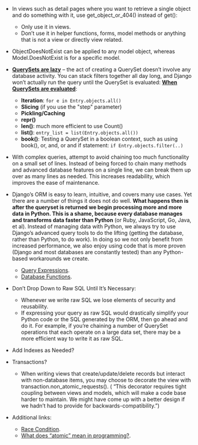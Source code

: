 - In views such as detail pages where you want to retrieve a single object and do something with it, use get_object_or_404() instead of get():
  - Only use it in views.
  - Don’t use it in helper functions, forms, model methods or anything that is not a view or directly view related.
  
- ObjectDoesNotExist can be applied to any model object, whereas Model.DoesNotExist is for a specific model.

- [**QuerySets are lazy**](https://docs.djangoproject.com/en/1.11/topics/db/queries/#querysets-are-lazy) – the act of creating a QuerySet doesn’t involve any database activity. You can stack filters together all day long, and Django won’t actually run the query until the QuerySet is evaluated: [**When QuerySets are evaluated**](https://docs.djangoproject.com/en/2.1/ref/models/querysets/#when-querysets-are-evaluated):
  - **Iteration**: `for e in Entry.objects.all()`
  - **Slicing** (if you use the "step" parameter)
  - **Pickling/Caching**
  - **repr()**
  - **len()**: much more efficient to use Count()
  - **list()**: `entry_list = list(Entry.objects.all())`
  - **book()**: Testing a QuerySet in a boolean context, such as using book(), or, and, or and if statement: `if Entry.objects.filter(..)`

- With complex queries, attempt to avoid chaining too much functionality on a small set of lines. Instead of being forced to chain many methods and advanced database features on a single line, we can break them up over as many lines as needed. This increases readability, which improves the ease of maintenance.

- Django’s ORM is easy to learn, intuitive, and covers many use cases. Yet there are a number of things it does not do well. **What happens then is after the queryset is returned we begin processing more and more data in Python. This is a shame, because every database manages and transforms data faster than Python** (or Ruby, JavaScript, Go, Java, et al).
Instead of managing data with Python, we always try to use Django’s advanced query tools to do the lifting (getting the database, rather than Python, to do work). In doing so we not only benefit from increased performance, we also enjoy using code that is more proven (Django and most databases are constantly tested) than any Python-based workarounds we create.
  - [Query Expressions](https://docs.djangoproject.com/en/1.11/ref/models/expressions/).
  - [Database Functions](https://docs.djangoproject.com/en/1.11/ref/models/database-functions/).

- Don’t Drop Down to Raw SQL Until It’s Necessary:
  - Whenever we write raw SQL we lose elements of security and reusability.
  - If expressing your query as raw SQL would drastically simplify your Python code or the SQL generated by the ORM, then go ahead and do it. For example, if you’re chaining a number of QuerySet operations that each operate on a large data set, there may be a more efficient way to write it as raw SQL.

- Add Indexes as Needed?

- Transactions?
  - When writing views that create/update/delete records but interact with non-database items, you may choose to decorate the view with transaction.non_atomic_requests(). ( “This decorator requires tight coupling between views and models, which will make a code base harder to maintain. We might have come up with a better design if we hadn’t had to provide for backwards-compatibility.”)
  

- Additional links:
  - [Race Condition](https://stackoverflow.com/questions/34510/what-is-a-race-condition).
  - [What does “atomic” mean in programming?](https://stackoverflow.com/questions/15054086/what-does-atomic-mean-in-programming).

